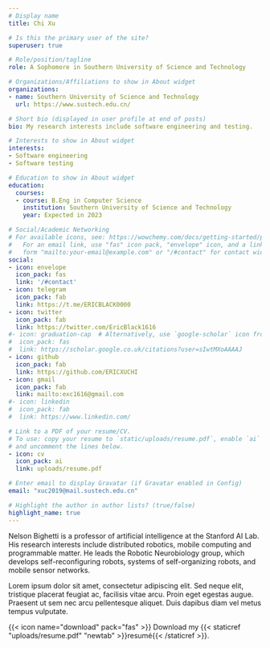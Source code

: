 ```yaml
---
# Display name
title: Chi Xu

# Is this the primary user of the site?
superuser: true

# Role/position/tagline
role: A Sophomore in Southern University of Science and Technology

# Organizations/Affiliations to show in About widget
organizations:
- name: Southern University of Science and Technology
  url: https://www.sustech.edu.cn/

# Short bio (displayed in user profile at end of posts)
bio: My research interests include software engineering and testing.

# Interests to show in About widget
interests:
- Software engineering
- Software testing

# Education to show in About widget
education:
  courses:
  - course: B.Eng in Computer Science
    institution: Southern University of Science and Technology
    year: Expected in 2023

# Social/Academic Networking
# For available icons, see: https://wowchemy.com/docs/getting-started/page-builder/#icons
#   For an email link, use "fas" icon pack, "envelope" icon, and a link in the
#   form "mailto:your-email@example.com" or "/#contact" for contact widget.
social:
- icon: envelope
  icon_pack: fas
  link: '/#contact'
- icon: telegram
  icon_pack: fab
  link: https://t.me/ERICBLACK0000
- icon: twitter
  icon_pack: fab
  link: https://twitter.com/EricBlack1616
#- icon: graduation-cap  # Alternatively, use `google-scholar` icon from `ai` icon pack
#  icon_pack: fas
#  link: https://scholar.google.co.uk/citations?user=sIwtMXoAAAAJ
- icon: github
  icon_pack: fab
  link: https://github.com/ERICXUCHI
- icon: gmail
  icon_pack: fab
  link: mailto:exc1616@gmail.com
#- icon: linkedin
#  icon_pack: fab
#  link: https://www.linkedin.com/

# Link to a PDF of your resume/CV.
# To use: copy your resume to `static/uploads/resume.pdf`, enable `ai` icons in `params.toml`, 
# and uncomment the lines below.
- icon: cv
  icon_pack: ai
  link: uploads/resume.pdf

# Enter email to display Gravatar (if Gravatar enabled in Config)
email: "xuc2019@mail.sustech.edu.cn"

# Highlight the author in author lists? (true/false)
highlight_name: true
---
```


Nelson Bighetti is a professor of artificial intelligence at the Stanford AI Lab. His research interests include distributed robotics, mobile computing and programmable matter. He leads the Robotic Neurobiology group, which develops self-reconfiguring robots, systems of self-organizing robots, and mobile sensor networks.

Lorem ipsum dolor sit amet, consectetur adipiscing elit. Sed neque elit, tristique placerat feugiat ac, facilisis vitae arcu. Proin eget egestas augue. Praesent ut sem nec arcu pellentesque aliquet. Duis dapibus diam vel metus tempus vulputate.

{{< icon name="download" pack="fas" >}} Download my {{< staticref "uploads/resume.pdf" "newtab" >}}resumé{{< /staticref >}}.
